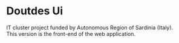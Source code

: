 # Doutdes Ui

IT cluster project funded by Autonomous Region of Sardinia (Italy).  
This version is the front-end of the web application.
